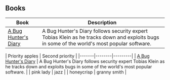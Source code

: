 ## Books
| Book | Description |
| ---- | ------------|
| [A Bug Hunter's Diary](https://www.amazon.co.uk/Bug-Hunters-Diary-Software-Security/dp/1593273851)  | A Bug Hunter's Diary follows security expert Tobias Klein as he tracks down and exploits bugs in some of the world's most popular software. |

| Priority apples | Second priority |
|-------|--------|---------|
|  [A Bug Hunter's Diary](https://www.amazon.co.uk/Bug-Hunters-Diary-Software-Security/dp/1593273851)   |  A Bug Hunter's Diary follows security expert Tobias Klein as he tracks down and exploits bugs in some of the world's most popular software. |
| pink lady | jazz |
| honeycrisp | granny smith |